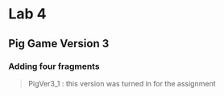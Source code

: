 # Lab 4
## Pig Game Version 3

### Adding four fragments

> PigVer3_1 : this version was turned in for the assignment
